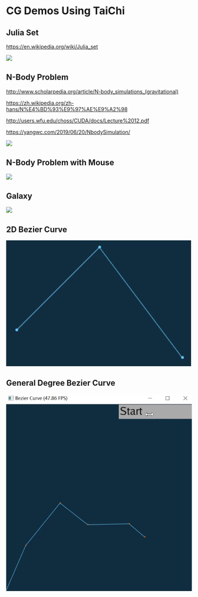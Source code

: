 # CG Demos Using TaiChi

## Julia Set

https://en.wikipedia.org/wiki/Julia_set

![](./result/julia_set.gif)

## N-Body Problem

http://www.scholarpedia.org/article/N-body_simulations_(gravitational)

https://zh.wikipedia.org/zh-hans/N%E4%BD%93%E9%97%AE%E9%A2%98

http://users.wfu.edu/choss/CUDA/docs/Lecture%2012.pdf

https://yangwc.com/2019/06/20/NbodySimulation/

![](./result/nbody.gif)

## N-Body Problem with Mouse

![](./result/nbody-mouse.gif)

## Galaxy

![](./result/galaxy.gif)

## 2D Bezier Curve
![](./result/bezier_curve.gif)

## General Degree Bezier Curve
![](./result/bezier_curve1.gif)
